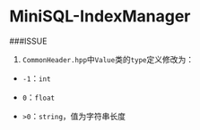 # MiniSQL-IndexManager

###ISSUE

1. `CommonHeader.hpp`中`Value`类的`type`定义修改为：

  - `-1`：`int`

  - `0`：`float`

  - `>0`：`string`，值为字符串长度

  
